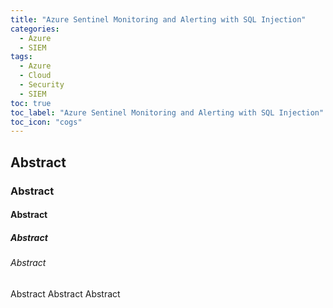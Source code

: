```yaml
---
title: "Azure Sentinel Monitoring and Alerting with SQL Injection"
categories:
  - Azure
  - SIEM
tags:
  - Azure
  - Cloud
  - Security
  - SIEM
toc: true
toc_label: "Azure Sentinel Monitoring and Alerting with SQL Injection"
toc_icon: "cogs"
---
```

<h2 id="header-two">Abstract</h2>
<h3 id="header-two">Abstract</h3>
<h4 id="header-two">Abstract</h4>
<h5 id="header-two">Abstract</h5>
<h6 id="header-two">Abstract</h6>
<h7 id="header-two">Abstract</h7>
<h8 id="header-two">Abstract</h8>
<h9 id="header-two">Abstract</h9>